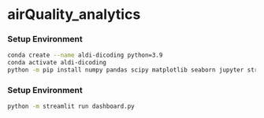 # airQuality_analytics

### Setup Environment
```bash
conda create --name aldi-dicoding python=3.9
conda activate aldi-dicoding
python -m pip install numpy pandas scipy matplotlib seaborn jupyter streamlit babel
```

### Setup Environment
```bash
python -m streamlit run dashboard.py
```

